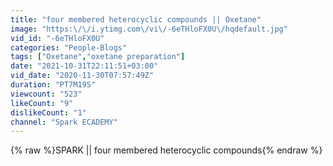 ```yaml
---
title: "four membered heterocyclic compounds || Oxetane"
image: "https:\/\/i.ytimg.com\/vi\/-6eTHloFX0U\/hqdefault.jpg"
vid_id: "-6eTHloFX0U"
categories: "People-Blogs"
tags: ["Oxetane","oxetane preparation"]
date: "2021-10-31T22:11:51+03:00"
vid_date: "2020-11-30T07:57:49Z"
duration: "PT7M19S"
viewcount: "523"
likeCount: "9"
dislikeCount: "1"
channel: "Spark ECADEMY"
---
```

{% raw %}SPARK || four membered heterocyclic compounds{% endraw %}
